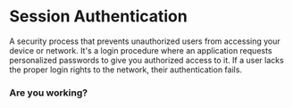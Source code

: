 <h1>Session Authentication</h1>
A security process that prevents unauthorized users from accessing your device or network. It's a login procedure where an application requests personalized passwords to give you authorized access to it. If a user lacks the proper login rights to the network, their authentication fails.
<h3>Are you working?<h3>